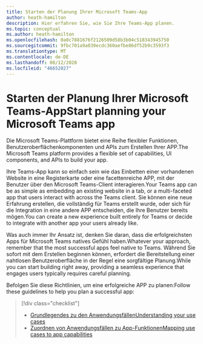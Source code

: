 ```yaml
---
title: Starten der Planung Ihrer Microsoft Teams-App
author: heath-hamilton
description: Hier erfahren Sie, wie Sie Ihre Teams-App planen.
ms.topic: conceptual
ms.author: heath-hamilton
ms.openlocfilehash: 0a0c7881676f2126509d58b3b04c518343945750
ms.sourcegitcommit: 9fbc701a9a039ecdc360aefbe86df52b9c3593f3
ms.translationtype: MT
ms.contentlocale: de-DE
ms.lasthandoff: 08/12/2020
ms.locfileid: "46652027"
---
```

# <a name="start-planning-your-microsoft-teams-app"></a><span data-ttu-id="0187b-103">Starten der Planung Ihrer Microsoft Teams-App</span><span class="sxs-lookup"><span data-stu-id="0187b-103">Start planning your Microsoft Teams app</span></span>

<span data-ttu-id="0187b-104">Die Microsoft Teams-Plattform bietet eine Reihe flexibler Funktionen, Benutzeroberflächenkomponenten und APIs zum Erstellen Ihrer APP.</span><span class="sxs-lookup"><span data-stu-id="0187b-104">The Microsoft Teams platform provides a flexible set of capabilities, UI components, and APIs to build your app.</span></span>

<span data-ttu-id="0187b-105">Ihre Teams-App kann so einfach sein wie das Einbetten einer vorhandenen Website in eine Registerkarte oder eine facettenreiche APP, mit der Benutzer über den Microsoft Teams-Client interagieren.</span><span class="sxs-lookup"><span data-stu-id="0187b-105">Your Teams app can be as simple as embedding an existing website in a tab, or a multi-faceted app that users interact with across the Teams client.</span></span> <span data-ttu-id="0187b-106">Sie können eine neue Erfahrung erstellen, die vollständig für Teams erstellt wurde, oder sich für die Integration in eine andere APP entscheiden, die Ihre Benutzer bereits mögen.</span><span class="sxs-lookup"><span data-stu-id="0187b-106">You can create a new experience built entirely for Teams or decide to integrate with another app your users already like.</span></span>

<span data-ttu-id="0187b-107">Was auch immer Ihr Ansatz ist, denken Sie daran, dass die erfolgreichsten Apps für Microsoft Teams natives Gefühl haben.</span><span class="sxs-lookup"><span data-stu-id="0187b-107">Whatever your approach, remember that the most successful apps feel native to Teams.</span></span> <span data-ttu-id="0187b-108">Während Sie sofort mit dem Erstellen beginnen können, erfordert die Bereitstellung einer nahtlosen Benutzeroberfläche in der Regel eine sorgfältige Planung.</span><span class="sxs-lookup"><span data-stu-id="0187b-108">While you can start building right away, providing a seamless experience that engages users typically requires careful planning.</span></span>

<span data-ttu-id="0187b-109">Befolgen Sie diese Richtlinien, um eine erfolgreiche APP zu planen:</span><span class="sxs-lookup"><span data-stu-id="0187b-109">Follow these guidelines to help you plan a successful app:</span></span>

> [!div class="checklist"]
>
> * [<span data-ttu-id="0187b-110">Grundlegendes zu den Anwendungsfällen</span><span class="sxs-lookup"><span data-stu-id="0187b-110">Understanding your use cases</span></span>](../../concepts/design/understand-use-cases.md)
> * [<span data-ttu-id="0187b-111">Zuordnen von Anwendungsfällen zu App-Funktionen</span><span class="sxs-lookup"><span data-stu-id="0187b-111">Mapping use cases to app capabilities</span></span>](../../concepts/design/map-use-cases.md)
